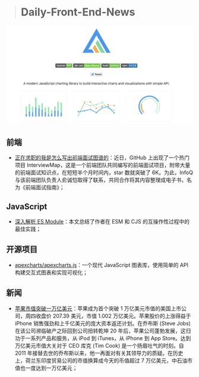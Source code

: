 
> # Daily-Front-End-News

[![cover][img]][link]

[img]: https://github.com/fengshangwuqi/Daily-Front-End-News/blob/master/history/2018/08/03/apexcharts_apexcharts.js.jpg "apexcharts/apexcharts.js"
[link]: https://github.com/apexcharts/apexcharts.js

## 前端

- [正在求职的我是怎么写出前端面试图谱的](http://t.cn/RD5vdIp)：近日，GitHub 上出现了一个热门项目 InterviewMap，这是一个前端团队共同编写的前端面试项目，附带大量的前端面试知识点，在短短半个月时间内，star 数就突破了 6K。为此，InfoQ 与该前端团队负责人俞诚恺取得了联系，共同合作将其内容整理成电子书，名为《前端面试指南》；

## JavaScript

- [深入解析 ES Module](https://zhuanlan.zhihu.com/p/40733281)：本文总结了作者在 ESM 和 CJS 的互操作性过程中的最佳实践；

## 开源项目

- [apexcharts/apexcharts.js](https://github.com/apexcharts/apexcharts.js)：一个现代 JavaScript 图表库，使用简单的 API 构建交互式图表和实现可视化；

## 新闻

- [苹果市值突破一万亿美元](https://www.solidot.org/story?sid=57433)：苹果成为首个突破 1 万亿美元市值的美国上市公司，周四收盘价 207.39 美元，市值 1.002 万亿美元。苹果股价的上涨得益于 iPhone 销售强劲和上千亿美元的庞大资本返还计划。在乔布斯 (Steve Jobs) 在该公司濒临破产之际回到公司扭转乾坤 20 年后，苹果公司蓬勃发展，这归功于一系列产品和服务，从 iPod 到 iTunes，从 iPhone 到 App Store。达到万亿美元市值大关对于 CEO 库克 (Tim Cook) 是一个扬眉吐气的时刻。自 2011 年接替去世的乔布斯以来，他一再面对有关其领导力的质疑。在历史上，荷兰东印度贸易公司的市值换算成今天的币值超过 7 万亿美元，中石油市值也一度达到一万亿美元；